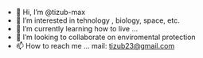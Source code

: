 - 👋 Hi, I’m @tizub-max
- 👀 I’m interested in tehnology , biology, space, etc.
- 🌱 I’m currently learning how to live ...
- 💞️ I’m looking to collaborate on enviromental protection
- 📫 How to reach me ... mail: tizub23@gmail.com

<!---
tizub-max/tizub-max is a ✨ special ✨ repository because its `README.md` (this file) appears on your GitHub profile.
You can click the Preview link to take a look at your changes.
--->
